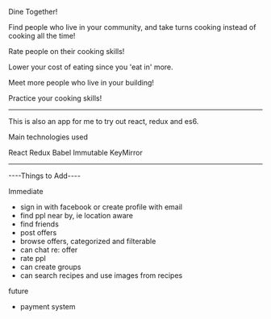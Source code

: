 Dine Together!

Find people who live in your community, and take turns cooking instead of cooking all the time!

Rate people on their cooking skills!

Lower your cost of eating since you 'eat in' more.

Meet more people who live in your building!

Practice your cooking skills!


-----

This is also an app for me to try out react, redux and es6. 

Main technologies used

React
Redux
Babel
Immutable
KeyMirror

-----


----Things to Add----

Immediate

- sign in with facebook or create profile with email
- find ppl near by, ie location aware
- find friends
- post offers
- browse offers, categorized and filterable
- can chat re: offer
- rate ppl
- can create groups
- can search recipes and use images from recipes


future
- payment system